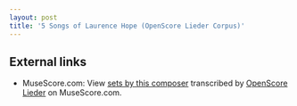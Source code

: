 ```yaml
---
layout: post
title: '5 Songs of Laurence Hope (OpenScore Lieder Corpus)'
---
```


## External links

- MuseScore.com: View [sets by this composer] transcribed by [OpenScore Lieder] on MuseScore.com.

[sets by this composer]: https://musescore.com/openscore-lieder-corpus/sets/5104071
[OpenScore Lieder]: https://musescore.com/openscore-lieder-corpus

